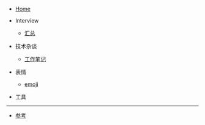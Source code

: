 <!-- 左侧目录 -->

- [Home](./)



- Interview
  - [汇总](/docs/interview/README.md)
  

- 技术杂谈
  - [工作笔记](/docs/Java/WorkNotes.md)
  <!--- [快速入门](quick-start.md)-->

- 表情
    - [emoji](emoji-list.md)

- 工具  

-----------------------------------

- [参考](reference-resources.md)